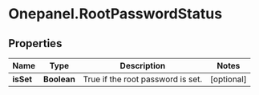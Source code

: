 # Onepanel.RootPasswordStatus

## Properties
Name | Type | Description | Notes
------------ | ------------- | ------------- | -------------
**isSet** | **Boolean** | True if the root password is set. | [optional] 


